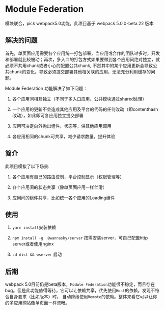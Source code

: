 # Module Federation

模块联合，pick webpack5.0功能，此项目基于 webpack 5.0.0-beta.22 版本


## 解决的问题

首先，单页面应用需要各个应用统一打包部署，当应用或合作的团队过多时，开发和部署就比较被动；再次，多入口的打包方式如果要做到各个应用间绝对独立，就必须不共用chunk或者小心的配置公共chunk,
不然其中的某个应用更新会导致公共chunk的变化，导致必须提交部署其他相关联的应用，无法充分利用缓存的问题。

Module Federation 功能解决了如下问题：

1. 各个应用间相互独立（不同于多入口应用，公共模块通过shared处理）

2. 一个应用的更新不会造成其他应用及平台的代码的任何改动（即contenthash改动），如此即可各应用独立提交部署

3. 应用可决定向外抛出组件，状态等，供其他应用调用

4. 各应用相同的chunk可共享，减少请求数量，提升体验



## 简介

此项目模拟了以下场景:

1. 各个应用有自己的路由控制，平台控制显示（权限管理等）

2. 各个应用间的状态共享（像单页面应用一样丝滑）

3. 应用间的组件共享，比如统一各个应用的Loading组件


## 使用

1. `yarn install`安装依赖

2. `npm install -g  @wannasky/server` 按需安装server，可自己配置http server或者使用nginx

3. `cd dist && wserver` 启动 


## 后期

webpack 5.0目前仍是beta版本，`Module Federation`功能很不稳定，而且存在bug。但是此功能值得等待，它可以让依赖共享，优先使用`Host`的依赖，发现不符合自身要求（比如版本）时，
自动降级使用`Remote`的依赖。整体来看它可以让你的多应用网站像单页面一样流畅。
